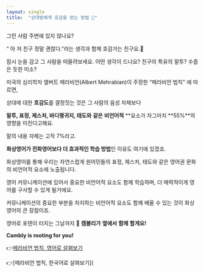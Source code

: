 ```yaml
---
layout: single
title:  "상대방에게 호감을 얻는 방법 🥰"
---
```

그런 사람 주변에 있지 않나요? 

“ 아 저 친구 정말 괜찮다.”라는 생각과 함께 호감가는 친구요.🙋

잠시 눈을 감고 그 사람을 떠올려보세요. 어떤 생각이 드나요? 친구의 특유의 말투? 수줍은 듯한 미소?



미국의 심리학자 앨버트 메라비언(Albert Mehrabian)이 주장한 “메라비언 법칙" 에 따르면, 

상대에 대한 **호감도**를 결정짓는 것은 그 사람의 음성 자체보다 

**말투, 표정, 제스처, 바디랭귀지, 태도와**  **같은** **비언어적** **요소가 자그마치 **55%**의 영향을 미친다고해요. 

말의 내용 자체는 고작 7%라고. 


**화상영어가 전화영어보다 더 효과적인 학습 방법**인 이유도 여기에 있겠죠.

화상영어를 통해 우리는 자연스럽게 원어민들의 표정, 제스처, 태도와 같은 영어권 문화의 비언어적 요소에 노출됩니다.

영어 커뮤니케이션에 있어서 중요한 비언어적 요소도 함께 학습하며, 더 매력적이게 영어를 구사할 수 있게 될거에요.



커뮤니케이션의 중요한 부분을 차지하는 비언어적 요소도 함께 배울 수 있는 것이 화상영어의 큰 장점이죠. 



영어로 포텐이 터지는 그날까지 **🙌** **캠블리가** **옆에서** **함께** **할게요!**

**Cambly is rooting for you!**



👉[메라비언 법칙, 영어로 살펴보기 ](https://www.businessballs.com/communication-skills/mehrabians-communication-theory-verbal-non-verbal-body-language/) 

👉[메라비언 법칙, 한국어로 살펴보기](
